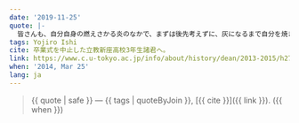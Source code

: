 ```yaml
---
date: '2019-11-25'
quote: |-
  皆さんも、自分自身の燃えさかる炎のなかで、まずは後先考えずに、灰になるまで自分を焼きつくしてください。そしてその後で、灰の中から新しい自分を発見してください。自分を焼きつくすことができない人間は、新しく生まれ変わることもできません。私くらいの年齢になると、炎に身を投じればそのまま灰になって終わりですが、皆さんはまだまだ何度も生まれ変われるはずです。これからどのような道に進むにしても、どうぞ常に自分を燃やし続け、新しい自分と出会い続けてください。
tags: Yojiro Ishi
cite: 卒業式を中止した立教新座高校3年生諸君へ。
link: https://www.c.u-tokyo.ac.jp/info/about/history/dean/2013-2015/h27.3.25ishii.html
when: '2014, Mar 25'
lang: ja
---
```


> {{ quote | safe }}
> — {{ tags | quoteByJoin }}, [{{ cite }}]({{ link }}). ({{ when }})
